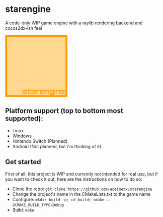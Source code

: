 # starengine
A code-only WIP game engine with a raylib rendering backend and cocos2dx-ish feel

<img src="Content/logo.png" width=200 height=200>

## Platform support (top to bottom most supported):
- Linux
- Windows
- Nintendo Switch (Planned)
- Android (Not planned, but i'm thinking of it)

## Get started
First of all, this project is WIP and currently not intended for real use, but if you want to check it out, here are the instructions on how to do so:
- Clone the repo: ```git clone https://github.com/aceinetx/starengine```
- Change the project's name in the CMakeLists.txt to the game name
- Configure: ```mkdir build -p; cd build; cmake .. -DCMAKE_BUILD_TYPE=Debug```
- Build: ```make```
